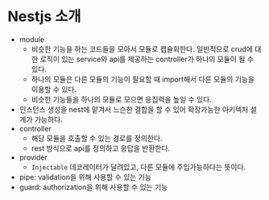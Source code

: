 # Nestjs 소개

- module
  - 비슷한 기능을 하는 코드들을 모아서 모듈로 캡슐화한다. 일반적으로 crud에 대한 로직이 있는 service와 api를 제공하는 controller가 하나의 모듈이 될 수 있다.
  - 하나의 모듈은 다른 모듈의 기능이 필요할 때 import해서 다른 모듈의 기능을 이용할 수 있다. 
  - 비슷한 기능들을 하나의 모듈로 모으면 응집력을 높일 수 있다.
- 인스턴스 생성을 nest에 맡겨서 느슨한 결합을 할 수 있어 확장가능한 아키텍처 설계가 가능하다.
- controller
  - 해당 모듈을 호출할 수 있는 경로를 정의한다.
  - rest 방식으로 api를 정의하고 응답을 반환한다.
- provider
	- `Injectable` 데코레이터가 달려있고, 다른 모듈에 주입가능하다는 뜻이다.
- pipe: validation을 위해 사용할 수 있는 기능
- guard: authorization을 위해 사용할 수 있는 기능